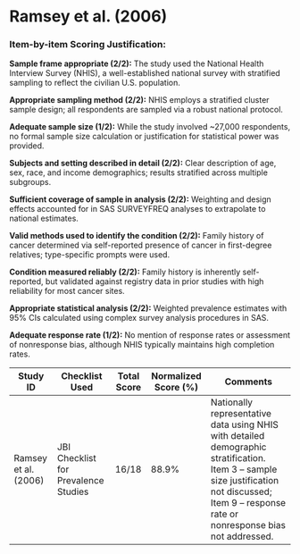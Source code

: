 # Ramsey et al. (2006)

### Item-by-item Scoring Justification:

**Sample frame appropriate (2/2):** The study used the National Health Interview Survey (NHIS), a well-established national survey with stratified sampling to reflect the civilian U.S. population.

**Appropriate sampling method (2/2):** NHIS employs a stratified cluster sample design; all respondents are sampled via a robust national protocol.

**Adequate sample size (1/2):** While the study involved ~27,000 respondents, no formal sample size calculation or justification for statistical power was provided.

**Subjects and setting described in detail (2/2):** Clear description of age, sex, race, and income demographics; results stratified across multiple subgroups.

**Sufficient coverage of sample in analysis (2/2):** Weighting and design effects accounted for in SAS SURVEYFREQ analyses to extrapolate to national estimates.

**Valid methods used to identify the condition (2/2):** Family history of cancer determined via self-reported presence of cancer in first-degree relatives; type-specific prompts were used.

**Condition measured reliably (2/2):** Family history is inherently self-reported, but validated against registry data in prior studies with high reliability for most cancer sites.

**Appropriate statistical analysis (2/2):** Weighted prevalence estimates with 95% CIs calculated using complex survey analysis procedures in SAS.

**Adequate response rate (1/2):** No mention of response rates or assessment of nonresponse bias, although NHIS typically maintains high completion rates.

| Study ID | Checklist Used | Total Score | Normalized Score (%) | Comments |
| --- | --- | --- | --- | --- |
| Ramsey et al. (2006) | JBI Checklist for Prevalence Studies | 16/18 | 88.9% | Nationally representative data using NHIS with detailed demographic stratification. Item 3 – sample size justification not discussed; Item 9 – response rate or nonresponse bias not addressed. |
